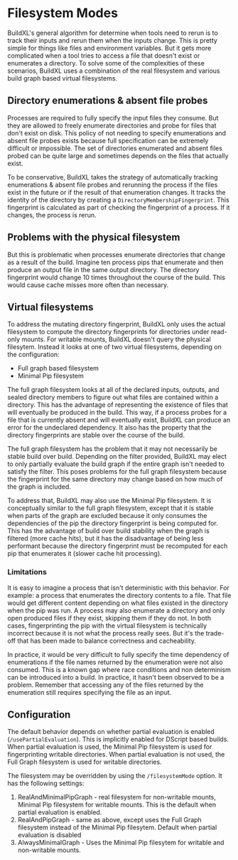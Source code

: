 # Filesystem Modes
BuildXL's general algorithm for determine when tools need to rerun is to track their inputs and rerun them when the inputs change. This is pretty simple for things like files and environment variables. But it gets more complicated when a tool tries to access a file that doesn't exist or enumerates a directory. To solve some of the complexities of these scenarios, BuildXL uses a combination of the real filesystem and various build graph based virtual filesystems.

## Directory enumerations & absent file probes 
Processes are required to fully specify the input files they consume. But they are allowed to freely enumerate directories and probe for files that don't exist on disk. This policy of not needing to specify enumerations and absent file probes exists because full specification can be extremely difficult or impossible. The set of directories enumerated and absent files probed can be quite large and sometimes depends on the files that actually exist.

To be conservative, BuildXL takes the strategy of automatically tracking enumerations & absent file probes and rerunning the process if the files exist in the future or if the result of that enumeration changes. It tracks the identity of the directory by creating a `DirectoryMembershipFingerprint`. This fingerprint is calculated as part of checking the fingerprint of a process. If it changes, the process is rerun.

## Problems with the physical filesystem 
But this is problematic when processes enumerate directories that change as a result of the build. Imagine ten process pips that enumerate and then produce an output file in the same output directory. The directory fingerprint would change 10 times throughout the course of the build. This would cause cache misses more often than necessary.


## Virtual filesystems
To address the mutating directory fingerprint, BuildXL only uses the actual filesystem to compute the directory fingerprints for directories under read-only mounts. For writable mounts, BuildXL doesn't query the physical filesytem. Instead it looks at one of two virtual filesystems, depending on the configuration:

* Full graph based filesystem
* Minimal Pip filesystem

The full graph filesystem looks at all of the declared inputs, outputs, and sealed directory members to figure out what files are contained within a directory. This has the advantage of representing the existence of files that will eventually be produced in the build. This way, if a process probes for a file that is currently absent and will eventually exist, BuildXL can produce an error for the undeclared dependency. It also has the property that the directory fingerprints are stable over the course of the build.

The full graph filesystem has the problem that it may not necessarily be stable build over build. Depending on the filter provided, BuildXL may elect to only partially evaluate the build graph if the entire graph isn't needed to satisfy the filter. This poses problems for the full graph filesystem because the fingerprint for the same directory may change based on how much of the graph is included.

To address that, BuildXL may also use the Minimal Pip filesystem. It is conceptually similar to the full graph filesystem, except that it is stable when parts of the graph are excluded because it only consumes the dependencies of the pip the directory fingerprint is being computed for. This has the advantage of build over build stability when the graph is filtered (more cache hits), but it has the disadvantage of being less performant because the directory fingerprint must be recomputed for each pip that enumerates it (slower cache hit processing).

### Limitations
It is easy to imagine a process that isn't deterministic with this behavior. For example: a process that enumerates the directory contents to a file. That file would get different content depending on what files existed in the directory when the pip was run. A process may also enumerate a directory and only open produced files if they exist, skipping them if they do not. In both cases, fingerprinting the pip with the virtual filesystem is technically incorrect because it is not what the process really sees. But it's the trade-off that has been made to balance correctness and cacheability.

In practice, it would be very difficult to fully specify the time dependency of enumerations if the file names returned by the enumeration were not also consumed. This is a known gap where race conditions and non determinism can be introduced into a build. In practice, it hasn't been observed to be a problem. Remember that accessing any of the files returned by the enumeration still requires specifying the file as an input.

## Configuration

The default behavior depends on whether partial evaluation is enabled (<code>/usePartialEvaluation</code>). This is implicitly enabled for DScript based builds. When partial evaluation is used, the Minimal Pip filesystem is used for fingerprinting writable directories. When partial evaluation is not used, the Full Graph filesystem is used for writable directories.

The filesystem may be overridden by using the <code>/filesystemMode</code> option. It has the following settings:
1. RealAndMinimalPipGraph - real filesystem for non-writable mounts, Minimal Pip filesystem for writable mounts. This is the default when partial evaluation is enabled.
1. RealAndPipGraph - same as above, except uses the Full Graph filesystem instead of the Minimal Pip filesytem. Default when partial evaluation is disabled
1. AlwaysMinimalGraph - Uses the Minimal Pip filesytem for writable and non-writable mounts.
